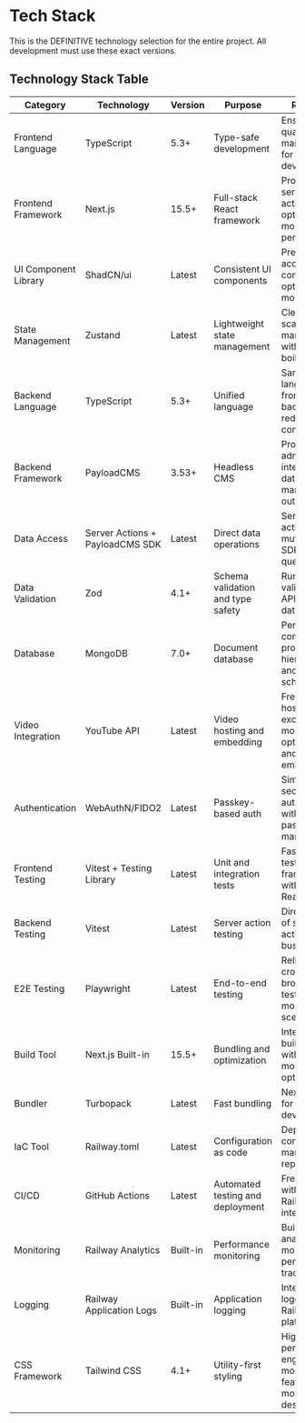# Tech Stack

This is the DEFINITIVE technology selection for the entire project. All development must use these exact versions.

## Technology Stack Table

| Category             | Technology                      | Version  | Purpose                           | Rationale                                                                |
| -------------------- | ------------------------------- | -------- | --------------------------------- | ------------------------------------------------------------------------ |
| Frontend Language    | TypeScript                      | 5.3+     | Type-safe development             | Ensures code quality and maintainability for single developer            |
| Frontend Framework   | Next.js                         | 15.5+    | Full-stack React framework        | Provides SSR, server actions, and optimal mobile performance             |
| UI Component Library | ShadCN/ui                       | Latest   | Consistent UI components          | Pre-built, accessible components optimized for mobile                    |
| State Management     | Zustand                         | Latest   | Lightweight state management      | Clean, scalable state management with minimal boilerplate                |
| Backend Language     | TypeScript                      | 5.3+     | Unified language                  | Same language for frontend and backend reduces complexity                |
| Backend Framework    | PayloadCMS                      | 3.53+    | Headless CMS                      | Provides admin interface and data management out of the box              |
| Data Access          | Server Actions + PayloadCMS SDK | Latest   | Direct data operations            | Server actions for mutations, SDK for queries                            |
| Data Validation      | Zod                             | 4.1+     | Schema validation and type safety | Runtime type validation for API inputs and data integrity                |
| Database             | MongoDB                         | 7.0+     | Document database                 | Perfect for complex program hierarchies and flexible schemas             |
| Video Integration    | YouTube API                     | Latest   | Video hosting and embedding       | Free video hosting with excellent mobile optimization and embedding      |
| Authentication       | WebAuthN/FIDO2                  | Latest   | Passkey-based auth                | Simple, secure authentication without password management                |
| Frontend Testing     | Vitest + Testing Library        | Latest   | Unit and integration tests        | Fast, modern testing framework with excellent React support              |
| Backend Testing      | Vitest                          | Latest   | Server action testing             | Direct testing of server actions and business logic                      |
| E2E Testing          | Playwright                      | Latest   | End-to-end testing                | Reliable cross-browser testing for mobile scenarios                      |
| Build Tool           | Next.js Built-in                | 15.5+    | Bundling and optimization         | Integrated build system with excellent mobile optimization               |
| Bundler              | Turbopack                       | Latest   | Fast bundling                     | Next.js default for rapid development                                    |
| IaC Tool             | Railway.toml                    | Latest   | Configuration as code             | Deployment configuration managed in repository                           |
| CI/CD                | GitHub Actions                  | Latest   | Automated testing and deployment  | Free CI/CD with excellent Railway integration                            |
| Monitoring           | Railway Analytics               | Built-in | Performance monitoring            | Built-in analytics for mobile performance tracking                       |
| Logging              | Railway Application Logs        | Built-in | Application logging               | Integrated logging with Railway platform                                 |
| CSS Framework        | Tailwind CSS                    | 4.1+     | Utility-first styling             | High-performance engine with modern CSS features and mobile-first design |
